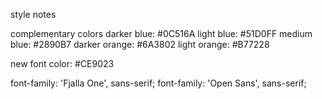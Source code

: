 style notes

complementary colors
darker blue: #0C516A
light blue: #51D0FF
medium blue: #2890B7
darker orange: #6A3802
light orange: #B77228

new font color: #CE9023

font-family: 'Fjalla One', sans-serif;
font-family: 'Open Sans', sans-serif;
